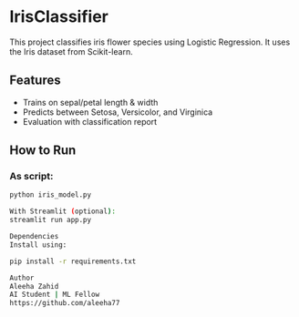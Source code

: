 # IrisClassifier

This project classifies iris flower species using Logistic Regression. It uses the Iris dataset from Scikit-learn.

## Features
- Trains on sepal/petal length & width
- Predicts between Setosa, Versicolor, and Virginica
- Evaluation with classification report

## How to Run

### As script:
```bash
python iris_model.py

With Streamlit (optional):
streamlit run app.py

Dependencies
Install using:

pip install -r requirements.txt

Author
Aleeha Zahid 
AI Student | ML Fellow
https://github.com/aleeha77

